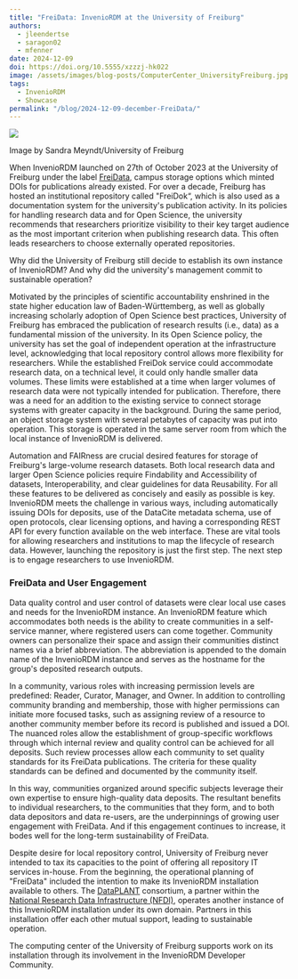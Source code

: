 ```yaml
---
title: "FreiData: InvenioRDM at the University of Freiburg"
authors:
  - jleendertse
  - saragon02
  - mfenner
date: 2024-12-09
doi: https://doi.org/10.5555/xzzzj-hk022
image: /assets/images/blog-posts/ComputerCenter_UniversityFreiburg.jpg
tags: 
  - InvenioRDM
  - Showcase
permalink: "/blog/2024-12-09-december-FreiData/"
---
```


![](/assets/images/blog-posts/ComputerCenter_UniversityFreiburg.jpg)

Image by Sandra Meyndt/University of Freiburg


When InvenioRDM launched on 27th of October 2023 at the University of Freiburg under the label [FreiData](https://freidata.uni-freiburg.de/), campus storage options which minted DOIs for publications already existed. For over a decade, Freiburg has hosted an institutional repository called "FreiDok“, which is also used as a documentation system for the university's publication activity. In its policies for handling research data and for Open Science, the university recommends that researchers prioritize visibility to their key target audience as the most important criterion when publishing research data. This often leads researchers to choose externally operated repositories.

Why did the University of Freiburg still decide to establish its own instance of InvenioRDM? And why did the university's management commit to sustainable operation?

Motivated by the principles of scientific accountability enshrined in the state higher education law of Baden-Württemberg, as well as globally increasing scholarly adoption of Open Science best practices, University of Freiburg has embraced the publication of research results (i.e., data) as a fundamental mission of the university. In its Open Science policy, the university has set the goal of independent operation at the infrastructure level, acknowledging that local repository control allows more flexibility for researchers. While the established FreiDok service could accommodate research data, on a technical level, it could only handle smaller data volumes. These limits were established at a time when larger volumes of research data were not typically intended for publication. Therefore, there was a need for an addition to the existing service to connect storage systems with greater capacity in the background. During the same period, an object storage system with several petabytes of capacity was put into operation. This storage is operated in the same server room from which the local instance of InvenioRDM is delivered.

Automation and FAIRness are crucial desired features for storage of Freiburg's large-volume research datasets. Both local research data and larger Open Science policies require Findability and Accessibility of datasets, Interoperability, and clear guidelines for data Reusability. For all these features to be delivered as concisely and easily as possible is key. InvenioRDM meets the challenge in various ways, including automatically issuing DOIs for deposits, use of the DataCite metadata schema, use of open protocols, clear licensing options, and having a corresponding REST API for every function available on the web interface. These are vital tools for allowing researchers and institutions to map the lifecycle of research data. However, launching the repository is just the first step. The next step is to engage researchers to use InvenioRDM.

### FreiData and User Engagement

Data quality control and user control of datasets were clear local use cases and needs for the InvenioRDM instance. An InvenioRDM feature which accommodates both needs is the ability to create communities in a self-service manner, where registered users can come together. Community owners can personalize their space and assign their communities distinct names via a brief abbreviation. The abbreviation is appended to the domain name of the InvenioRDM instance and serves as the hostname for the group's deposited research outputs.

In a community, various roles with increasing permission levels are predefined: Reader, Curator, Manager, and Owner. In addition to controlling community branding and membership, those with higher permissions can initiate more focused tasks, such as assigning review of a resource to another community member before its record is published and issued a DOI. The nuanced roles allow the establishment of group-specific workflows through which internal review and quality control can be achieved for all deposits. Such review processes allow each community to set quality standards for its FreiData publications. The criteria for these quality standards can be defined and documented by the community itself.

In this way, communities organized around specific subjects leverage their own expertise to ensure high-quality data deposits. The resultant benefits to individual researchers, to the communities that they form, and to both data depositors and data re-users, are the underpinnings of growing user engagement with FreiData. And if this engagement continues to increase, it bodes well for the long-term sustainability of FreiData.

Despite desire for local repository control, University of Freiburg never intended to tax its capacities to the point of offering all repository IT services in-house. From the beginning, the operational planning of "FreiData" included the intention to make its InvenioRDM installation available to others. The  [DataPLANT](https://nfdi4plants.org/) consortium, a partner within the [National Research Data Infrastructure (NFDI)](https://nfdi.de/), operates another instance of this InvenioRDM installation under its own domain. Partners in this installation offer each other mutual support, leading to sustainable operation.

The computing center of the University of Freiburg supports work on its installation through its involvement in the InvenioRDM Developer Community.
